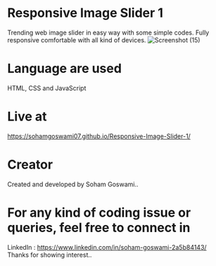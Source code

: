 # Responsive Image Slider 1
Trending web image slider in easy way with some simple codes. Fully responsive comfortable with all kind of devices.
![Screenshot (15)](https://github.com/sohamgoswami07/responsive-image-slider-1/assets/65434681/1201ed21-728b-43ff-9be3-2059ec57ecf1)

# Language are used
HTML, CSS and JavaScript

# Live at
https://sohamgoswami07.github.io/Responsive-Image-Slider-1/

# Creator
Created and developed by Soham Goswami..

# For any kind of coding issue or queries, feel free to connect in
LinkedIn : https://www.linkedin.com/in/soham-goswami-2a5b84143/
Thanks for showing interest..
